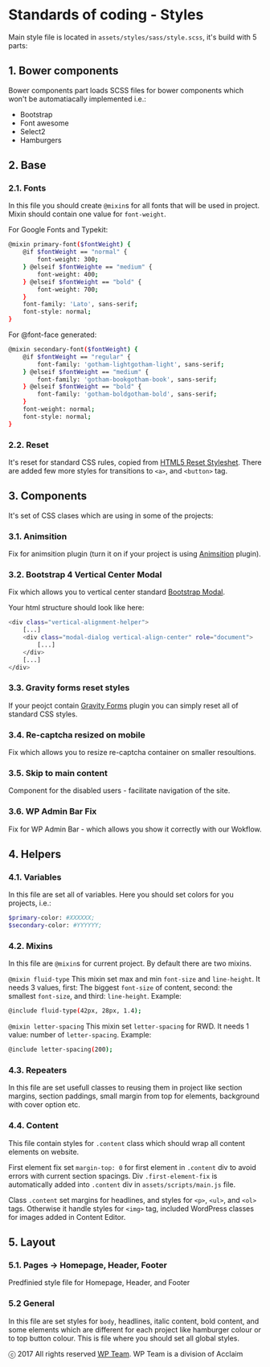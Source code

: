 # Standards of coding - Styles

Main style file is located in ```assets/styles/sass/style.scss```, it's build with 5 parts:

## 1. Bower components

Bower components part loads SCSS files for bower components which won't be automatiacally implemented i.e.:
- Bootstrap
- Font awesome
- Select2
- Hamburgers

## 2. Base
### 2.1. Fonts
In this file you should create ```@mixin```s for all fonts that will be used in project.
Mixin should contain one value for ```font-weight```.

For Google Fonts and Typekit:

```sh
@mixin primary-font($fontWeight) {
    @if $fontWeight == "normal" {
        font-weight: 300;
    } @elseif $fontWeighte == "medium" {
        font-weight: 400;
    } @elseif $fontWeight == "bold" {
        font-weight: 700;
    }
    font-family: 'Lato', sans-serif;
    font-style: normal;
}
```

For @font-face generated:

```sh
@mixin secondary-font($fontWeight) {
    @if $fontWeight == "regular" {
        font-family: 'gotham-lightgotham-light', sans-serif;
    } @elseif $fontWeight == "medium" {
        font-family: 'gotham-bookgotham-book', sans-serif;
    } @elseif $fontWeight == "bold" {
        font-family: 'gotham-boldgotham-bold', sans-serif;
    }
    font-weight: normal;
    font-style: normal;
}
```

### 2.2. Reset

It's reset for standard CSS rules, copied from [HTML5 Reset Styleshet](http://html5doctor.com/html-5-reset-stylesheet/). There are added few more styles for transitions to ```<a>```, and ```<button>``` tag.

## 3. Components

It's set of CSS clases which are using in some of the projects:

### 3.1. Animsition

Fix for animsition plugin (turn it on if your project is using [Animsition](http://git.blivesta.com/animsition/) plugin).

### 3.2. Bootstrap 4 Vertical Center Modal

Fix which allows you to vertical center standard [Bootstrap Modal](http://v4-alpha.getbootstrap.com/components/modal/).

Your html structure should look like here:

```sh
<div class="vertical-alignment-helper">
    [...]
    <div class="modal-dialog vertical-align-center" role="document">
        [...]
    </div>
    [...]
</div>
```

### 3.3. Gravity forms reset styles

If your peojct contain [Gravity Forms](http://www.gravityforms.com) plugin you can simply reset all of standard CSS styles.

### 3.4. Re-captcha resized on mobile

Fix which allows you to resize re-captcha container on smaller resoultions.

### 3.5. Skip to main content

Component for the disabled users - facilitate navigation of the site.

### 3.6. WP Admin Bar Fix

Fix for WP Admin Bar - which allows you show it correctly with our Wokflow.

## 4. Helpers

### 4.1. Variables

In this file are set all of variables. Here you should set colors for you projects, i.e.:

```sh
$primary-color: #XXXXXX;
$secondary-color: #YYYYYY;
```

### 4.2. Mixins

In this file are ```@mixin```s for current project. By default there are two mixins.

```@mixin fluid-type```
This mixin set max and min ```font-size``` and ```line-height```. It needs 3 values, first: The biggest ```font-size``` of content, second: the smallest ```font-size```, and third: ```line-height```. Example:
```sh
@include fluid-type(42px, 28px, 1.4);
```

```@mixin letter-spacing```
This mixin set ```letter-spacing``` for RWD. It needs 1 value: number of ```letter-spacing```. Example:
```sh
@include letter-spacing(200);
```

### 4.3. Repeaters

In this file are set usefull classes to reusing them in project like section margins, section paddings, small margin from top for elements, background with cover option etc.

### 4.4. Content

This file contain styles for ```.content``` class which should wrap all content elements on website.

First element fix set ```margin-top: 0``` for first element in ```.content``` div to avoid errors with current section spacings. Div ```.first-element-fix``` is automatically added into ```.content``` div in ```assets/scripts/main.js``` file.

Class ```.content``` set margins for headlines, and styles for ```<p>```, ```<ul>```, and ```<ol>``` tags. Otherwise it handle styles for ```<img>``` tag, included WordPress classes for images added in Content Editor.

## 5. Layout

### 5.1. Pages -> Homepage, Header, Footer

Predfinied style file for Homepage, Header, and Footer

### 5.2 General

In this file are set styles for ```body```, headlines, italic content, bold content, and some elements which are different for each project like hamburger colour or to top button colour. This is file where you should set all global styles.

ⓒ 2017 All rights reserved [WP Team](http://wpteam.com). WP Team is a division of Acclaim
